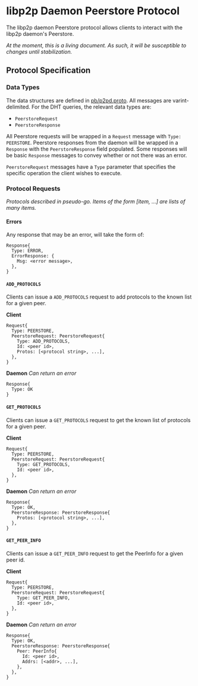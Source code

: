 # libp2p Daemon Peerstore Protocol

The libp2p daemon Peerstore protocol allows clients to interact with the libp2p daemon's Peerstore.

_At the moment, this is a living document. As such, it will be susceptible to
changes until stabilization._

## Protocol Specification

### Data Types

The data structures are defined in [pb/p2pd.proto](../pb/p2pd.proto). All messages
are varint-delimited. For the DHT queries, the relevant data types are:

- `PeerstoreRequest`
- `PeerstoreResponse`

All Peerstore requests will be wrapped in a `Request` message with `Type: PEERSTORE`.
Peerstore responses from the daemon will be wrapped in a `Response` with the
`PeerstoreResponse` field populated. Some responses will be basic `Response` messages to convey whether or not there was an error.

`PeerstoreRequest` messages have a `Type` parameter that specifies the specific operation
the client wishes to execute.

### Protocol Requests

*Protocols described in pseudo-go. Items of the form [item, ...] are lists of
many items.*

#### Errors

Any response that may be an error, will take the form of:

```
Response{
  Type: ERROR,
  ErrorResponse: {
    Msg: <error message>,
  },
}
```

#### `ADD_PROTOCOLS`
Clients can issue a `ADD_PROTOCOLS` request to add protocols to the known list for a given peer.

**Client**
```
Request{
  Type: PEERSTORE,
  PeerstoreRequest: PeerstoreRequest{
    Type: ADD_PROTOCOLS,
    Id: <peer id>,
    Protos: [<protocol string>, ...],
  },
}
```

**Daemon**
*Can return an error*

```
Response{
  Type: OK
}
```

#### `GET_PROTOCOLS`
Clients can issue a `GET_PROTOCOLS` request to get the known list of protocols for a given peer.

**Client**
```
Request{
  Type: PEERSTORE,
  PeerstoreRequest: PeerstoreRequest{
    Type: GET_PROTOCOLS,
    Id: <peer id>,
  },
}
```

**Daemon**
*Can return an error*

```
Response{
  Type: OK,
  PeerstoreResponse: PeerstoreResponse{
    Protos: [<protocol string>, ...],
  },
}
```

#### `GET_PEER_INFO`
Clients can issue a `GET_PEER_INFO` request to get the PeerInfo for a given peer id.

**Client**
```
Request{
  Type: PEERSTORE,
  PeerstoreRequest: PeerstoreRequest{
    Type: GET_PEER_INFO,
    Id: <peer id>,
  },
}
```

**Daemon**
*Can return an error*

```
Response{
  Type: OK,
  PeerstoreResponse: PeerstoreResponse{
    Peer: PeerInfo{
      Id: <peer id>,
      Addrs: [<addr>, ...],
    },
  },
}
```
